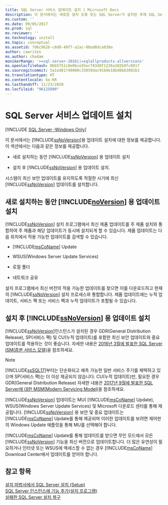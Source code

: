 ```yaml
---
title: SQL Server 서비스 업데이트 설치 | Microsoft Docs
description: 이 문서에서는 새로운 설치 도중 또는 SQL Server가 설치된 후에 SQL Server 업데이트 설치에 대한 정보를 제공합니다.
ms.custom: ''
ms.date: 09/05/2017
ms.prod: sql
ms.reviewer: ''
ms.technology: install
ms.topic: conceptual
ms.assetid: 7d6c962b-c8d0-49f7-a2ac-00ad8dca930a
author: cawrites
ms.author: chadam
monikerRange: '>=sql-server-2016||=sqlallproducts-allversions'
ms.openlocfilehash: 0bb5751c8e0bce55ecf83d8f1226a102b9fc691f
ms.sourcegitcommit: 5a1ed81749800c33059dac91b0e18bd8bb3081b1
ms.translationtype: HT
ms.contentlocale: ko-KR
ms.lasthandoff: 11/23/2020
ms.locfileid: "96125890"
---
```

# <a name="install-sql-server-servicing-updates"></a>SQL Server 서비스 업데이트 설치

[!INCLUDE [SQL Server -Windows Only](../../includes/applies-to-version/sql-windows-only.md)]

이 문서에서는 [!INCLUDE[ssNoVersion](../../includes/ssNoVersion-md.md)]용 업데이트 설치에 대한 정보를 제공합니다. 이 섹션에서는 다음과 같은 정보를 제공합니다.
  
- 새로 설치하는 동안 [!INCLUDE[ssNoVersion](../../includes/ssNoVersion-md.md)] 용 업데이트 설치  
  
- 설치 후 [!INCLUDE[ssNoVersion](../../includes/ssNoVersion-md.md)] 용 업데이트 설치.  
  
시스템이 최신 보안 업데이트를 유지하도록 적절한 시기에 최신 [!INCLUDE[ssNoVersion](../../includes/ssnoversion-md.md)] 업데이트를 설치합니다.  
  
## <a name="installing-updates-for-noversion-during-a-new-installation"></a>새로 설치하는 동안 [!INCLUDE[noVersion](../../includes/ssNoVersion-md.md)] 용 업데이트 설치  
[!INCLUDE[ssNoVersion](../../includes/ssnoversion-md.md)] 설치 프로그램에서 최신 제품 업데이트를 주 제품 설치와 통합하여 주 제품과 해당 업데이트가 동시에 설치되게 할 수 있습니다. 제품 업데이트는 다음 위치에서 적용 가능한 업데이트를 검색할 수 있습니다.  
  
- [!INCLUDE[msCoName](../../includes/msconame-md.md)] Update  
  
- WSUS(Windows Server Update Services)  
  
- 로컬 폴더  
  
- 네트워크 공유  
  
설치 프로그램에서 최신 버전의 적용 가능한 업데이트를 찾으면 이를 다운로드하고 현재의 [!INCLUDE[ssNoVersion](../../includes/ssnoversion-md.md)] 설치 프로세스와 통합합니다. 제품 업데이트에는 누적 업데이트, 서비스 팩 또는 서비스 팩과 누적 업데이트가 포함될 수 있습니다.  
  
## <a name="installing-updates-for-ssnoversion-after-it-has-already-been-installed"></a>설치 후 [!INCLUDE[ssNoVersion](../../includes/ssNoVersion-md.md)] 용 업데이트 설치  
[!INCLUDE[ssNoVersion](../../includes/ssNoVersion-md.md)]인스턴스가 설치된 경우 GDR(General Distribution Release), SP(서비스 팩) 및 CU(누적 업데이트)를 포함한 최신 보안 업데이트와 중요 업데이트를 적용하는 것이 좋습니다. 자세한 내용은 [2016년 3월에 발표한 SQL Server ISM(증분 서비스 모델)](/archive/blogs/sqlreleaseservices/announcing-updates-to-the-sql-server-incremental-servicing-model-ism)을 참조하세요.

> [!NOTE]
> [!INCLUDE[ssSQL17](../../includes/sssql17-md.md)]부터는 단순화되고 예측 가능한 일반 서비스 주기를 채택하고 있으며 SP(서비스 팩)는 더 이상 제공되지 않습니다. CU(누적 업데이트)만, 필요한 경우 GDR(General Distribution Release)
> 자세한 내용은 [2017년 9월에 발표한 SQL Server에 대한 MSM(Modern Servicing Model)](/archive/blogs/sqlreleaseservices/announcing-the-modern-servicing-model-for-sql-server)을 참조하세요.
  
[!INCLUDE[ssNoVersion](../../includes/ssnoversion-md.md)] 업데이트는 MU( [!INCLUDE[msCoName](../../includes/msconame-md.md)] Update), WSUS(Windows Server Update Services) 및 Microsoft 다운로드 센터를 통해 제공됩니다. [!INCLUDE[ssNoVersion](../../includes/ssnoversion-md.md)] 용 보안 및 중요 업데이트는 [!INCLUDE[msCoName](../../includes/msconame-md.md)] Update를 통해 제공되며 이러한 업데이트를 보려면 제어판의 Windows Update 애플릿을 통해 MU를 선택해야 합니다.  
  
[!INCLUDE[msCoName](../../includes/msconame-md.md)] Update를 통해 업데이트를 받으면 무인 모드에서 모든 [!INCLUDE[ssNoVersion](../../includes/ssnoversion-md.md)] 기능을 최신 버전으로 업데이트합니다. 더 많은 유연성이 필요하거나 인터넷 또는 WSUS에 액세스할 수 없는 경우 [!INCLUDE[msCoName](../../includes/msconame-md.md)] Download Center에서 업데이트를 얻어야 합니다.  
  
## <a name="see-also"></a>참고 항목  
[설치 마법사에서 SQL Server 설치 &#40;Setup&#41;](../../database-engine/install-windows/install-sql-server-from-the-installation-wizard-setup.md)        
[SQL Server 인스턴스에 기능 추가&#40;설치 프로그램&#41;](./add-features-to-an-instance-of-sql-server-setup.md)         
[실패한 SQL Server 설치 복구](../../database-engine/install-windows/repair-a-failed-sql-server-installation.md)
